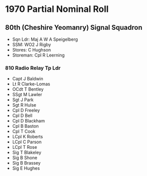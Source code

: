 # 1970 Partial Nominal Roll

## 80th (Cheshire Yeomanry) Signal Squadron

* Sqn Ldr: Maj A W A Speigelberg
* SSM: WO2 J Rigby
* Stores: C Hughson
* Storeman: Cpl R Leerning

### 810 Radio Relay Tp Ldr

* Capt J Baldwin
* Lt R Clarke-Lomas
* OCdt T Bentley
* SSgt M Lawler
* Sgt J Park
* Sgt R Hulse
* Cpl D Freeley
* Cpl D Bell
* Cpl D Blackham
* Cpl B Baston
* Cpl T Cook
* LCpl K Roberts
* LCpl C Parson
* LCpl T Rose
* Sig T Blakeley
* Sig B Shone
* Sig B Brassey
* Sig E Hughes
